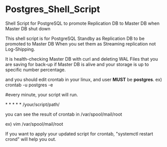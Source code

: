 # Postgres_Shell_Script
Shell Script for PostgreSQL to promote Replication DB to Master DB when Master DB shut down

This shell script is for PostgreSQL Standby as Replication DB to be promoted to Master DB When you set them as Streaming replication not Log-Shipping.

It is health-checking Master DB with curl and deleting WAL Files that you are saving for back-up if Master DB is alive and your storage is up to specific number percentage.

and you should edit crontab in your linux, and user **MUST** be **postgres**.
ex) crontab -u postgres -e

#every minute, your script will run.

&ast; &ast; &ast; &ast; &ast; /your/script/path/

you can see the result of crontab in /var/spool/mail/root 

ex) vim /var/spool/mail/root

If you want to apply your updated script for crontab, "systemctl restart crond" will help you out.
